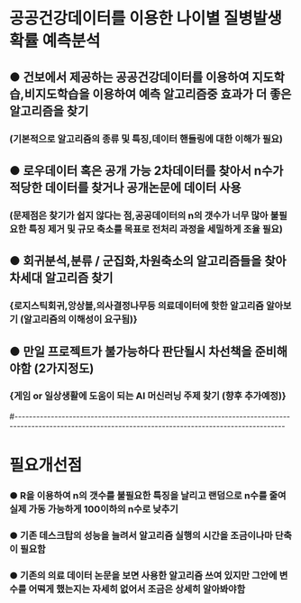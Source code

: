# 공공건강데이터를 이용한 나이별 질병발생확률 예측분석
## ● 건보에서 제공하는 공공건강데이터를 이용하여 지도학습,비지도학습을 이용하여 예측 알고리즘중 효과가 더 좋은 알고리즘을 찾기 
### (기본적으로 알고리즘의 종류 및 특징,데이터 핸들링에 대한 이해가 필요)
## ● 로우데이터 혹은 공개 가능 2차데이터를 찾아서 n수가 적당한 데이터를 찾거나 공개논문에 데이터 사용
### (문제점은 찾기가 쉽지 않다는 점,공공데이터의 n의 갯수가 너무 많아 불필요한 특징 제거 및 규모 축소를 목표로 전처리 과정을 세밀하게 조율 필요)
## ● 회귀분석,분류 / 군집화,차원축소의 알고리즘들을 찾아 차세대 알고리즘 찾기
### {로지스틱회귀,앙상블,의사결정나무등 의료데이터에 핫한 알고리즘 알아보기 (알고리즘의 이해성이 요구됨)}
## ● 만일 프로젝트가 불가능하다 판단될시 차선책을 준비해야함 (2가지정도)
### {게임 or 일상생활에 도움이 되는 AI 머신러닝 주제 찾기 (향후 추가예정)}
#--------------------------------------------------------------------------------------------------------------------------------------------------------
# 필요개선점
### ● R을 이용하여 n의 갯수를 불필요한 특징을 날리고 랜덤으로 n수를 줄여 실제 가동 가능하게 100이하의 n수로 낮추기
### ● 기존 데스크탑의 성능을 늘려서 알고리즘 실행의 시간을 조금이나마 단축이 필요함
### ● 기존의 의료 데이터 논문을 보면 사용한 알고리즘 쓰여 있지만 그안에 변수를 어떡게 했는지는 자세히 없어서 조금은 상세히 알아봐야함
